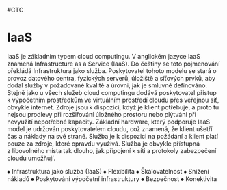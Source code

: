 #CTC 
# IaaS
IaaS je základním typem cloud computingu. V anglickém jazyce IaaS znamená Infrastructure as a Service (IaaS). Do češtiny se toto pojmenování překládá Infrastruktura jako služba.
Poskytovatel tohoto modelu se stará o provoz datového centra, fyzických serverů, úložiště a síťových prvků, aby dodal služby v požadované kvalitě a úrovni, jak je smluvně definováno. Stejně jako u všech služeb cloud computingu dodává poskytovatel přístup k výpočetním prostředkům ve virtuálním prostředí cloudu přes veřejnou síť, obvykle internet. 
Zdroje jsou k dispozici, když je klient potřebuje, a proto tu nejsou prodlevy při rozšiřování úložného prostoru nebo plýtvání při nevyužití nepotřebné kapacity. Základní hardware, který podporuje IaaS model je udržován poskytovatelem cloudu, což znamená, že klient ušetří čas a náklady na své straně. Služba je k dispozici na požádání a klient platí pouze za zdroje, které opravdu využívá. Služba je obvykle přístupná z libovolného místa tak dlouho, jak připojení k síti a protokoly zabezpečení cloudu umožňují.

⦁	Infrastruktura jako služba (IaaS)
⦁	Flexibilita
⦁	Škálovatelnost
⦁	Snížení nákladů
⦁	Poskytování výpočetní infrastruktury 
⦁	Bezpečnost
⦁	Konektivita
